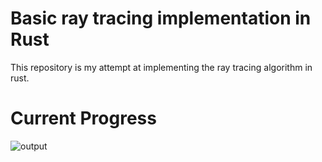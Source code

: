 # Basic ray tracing implementation in Rust
This repository is my attempt at implementing the ray tracing algorithm in rust.
# Current Progress
![output](https://github.com/user-attachments/assets/76e4b5e8-8b9e-40f2-83a2-65d8009a4a2e)
